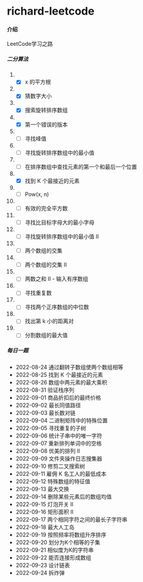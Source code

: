 # richard-leetcode

#### 介绍
LeetCode学习之路
##### 二分算法
1. -[x] x 的平方根
2. -[x] 猜数字大小
3. -[x] 搜索旋转排序数组
4. -[x] 第一个错误的版本
5. -[ ] 寻找峰值
6. -[ ] 寻找旋转排序数组中的最小值
7. -[ ] 在排序数组中查找元素的第一个和最后一个位置
8. -[x] 找到 K 个最接近的元素
9. -[ ] Pow(x, n)
10. -[ ] 有效的完全平方数
11. -[ ] 寻找比目标字母大的最小字母
12. -[ ] 寻找旋转排序数组中的最小值 II
13. -[ ] 两个数组的交集
14. -[ ] 两个数组的交集 II
15. -[ ] 两数之和 II - 输入有序数组
16. -[ ] 寻找重复数
17. -[ ] 寻找两个正序数组的中位数
18. -[ ] 找出第 k 小的距离对
19. -[ ] 分割数组的最大值

##### 每日一题
+ 2022-08-24  通过翻转子数组使两个数组相等
+ 2022-08-25  找到 K 个最接近的元素
+ 2022-08-26  数组中两元素的最大乘积
+ 2022-08-31  验证栈序列
+ 2022-09-01  商品折扣后的最终价格
+ 2022-09-02  最长同值路径
+ 2022-09-03  最长数对链
+ 2022-09-04  二进制矩阵中的特殊位置
+ 2022-09-05  寻找重复的子树
+ 2022-09-06  统计子串中的唯一字符
+ 2022-09-07  重新排列单词中的空格
+ 2022-09-08  优美的排列 II
+ 2022-09-09  文件夹操作日志搜集器
+ 2022-09-10  修剪二叉搜索树
+ 2022-09-11  雇佣 K 名工人的最低成本
+ 2022-09-12  特殊数组的特征值
+ 2022-09-13  最大交换
+ 2022-09-14  删除某些元素后的数组均值
+ 2022-09-15  灯泡开关 II
+ 2022-09-16  矩形面积 II
+ 2022-09-17  两个相同字符之间的最长子字符串
+ 2022-09-18  最大人工岛
+ 2022-09-19  按照频率将数组升序排序
+ 2022-09-20  划分为K个相等的子集
+ 2022-09-21  相似度为K的字符串
+ 2022-09-22  能否连接形成数组
+ 2022-09-23  设计链表
+ 2022-09-24  拆炸弹


